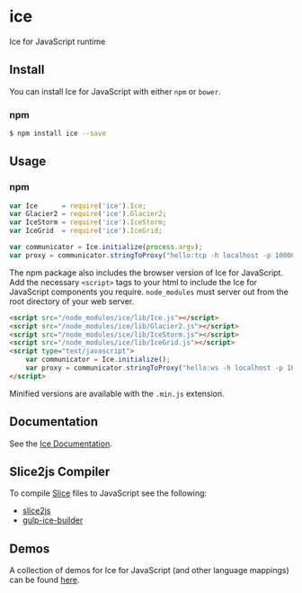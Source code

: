 # ice
Ice for JavaScript runtime

## Install

You can install Ice for JavaScript with either `npm` or `bower`.

### npm
```bash
$ npm install ice --save
```

## Usage

### npm

```js
var Ice      = require('ice').Ice;
var Glacier2 = require('ice').Glacier2;
var IceStorm = require('ice').IceStorm;
var IceGrid  = require('ice').IceGrid;

var communicator = Ice.initialize(process.argv);
var proxy = communicator.stringToProxy("hello:tcp -h localhost -p 10000");
```

The npm package also includes the browser version of Ice for JavaScript. Add the necessary `<script>` tags to your html to include the Ice for JavaScript components you require. `node_modules` must server out from the root directory of your web server.

```html
<script src="/node_modules/ice/lib/Ice.js"></script>
<script src="/node_modules/ice/lib/Glacier2.js"></script>
<script src="/node_modules/ice/lib/IceStorm.js"></script>
<script src="/node_modules/ice/lib/IceGrid.js"></script>
<script type="text/javascript">
    var communicator = Ice.initialize();
    var proxy = communicator.stringToProxy("hello:ws -h localhost -p 10002");
</script>
```

Minified versions are available with the `.min.js` extension.

## Documentation

See the [Ice Documentation](https://doc.zeroc.com/display/Ice36/JavaScript+Mapping).

## Slice2js Compiler

To compile [Slice](https://doc.zeroc.com/display/Ice36/The+Slice+Language) files to JavaScript see the following:
- [slice2js](https://github.com/zeroc-ice/slice2js)
- [gulp-ice-builder](https://github.com/zeroc-ice/gulp-ice-builder)

## Demos

A collection of demos for Ice for JavaScript (and other language mappings) can be found [here](https://github.com/zeroc-ice/ice-demos).
